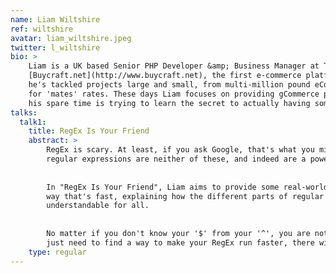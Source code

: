 ```yaml
---
name: Liam Wiltshire
ref: wiltshire
avatar: liam_wiltshire.jpeg
twitter: l_wiltshire
bio: >
    Liam is a UK based Senior PHP Developer &amp; Business Manager at Tebex, creators of
    [Buycraft.net](http://www.buycraft.net), the first e-commerce platform for Minecraft. In his nine years as a dev,
    he's tackled projects large and small, from multi-million pound eCommerce sites to the plumber down the road looking
    for 'mates' rates. These days Liam focuses on providing gCommerce platforms for multiplayer sandbox games, and in
    his spare time is trying to learn the secret to actually having some spare time.
talks:
  talk1:
    title: RegEx Is Your Friend
    abstract: >
        RegEx is scary. At least, if you ask Google, that's what you might think (257,000). And slow (441,000). In fact,
        regular expressions are neither of these, and indeed are a powerful tool in your utility belt.
        
        
        In "RegEx Is Your Friend", Liam aims to provide some real-world usable examples of how RegEx can be used in a
        way that's fast, explaining how the different parts of regular expressions work and execute to make it
        understandable for all.
        
        
        No matter if you don't know your '$' from your '^', you are not sure when to use RegEx (and when not to), or you
        just need to find a way to make your RegEx run faster, there will be useful help and tips for everyone.
    type: regular
---
```

